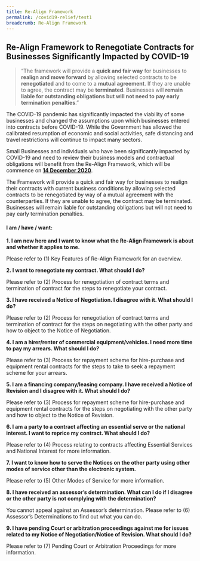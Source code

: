 ```yaml
---
title: Re-Align Framework
permalink: /covid19-relief/test1
breadcrumb: Re-Align Framework
---
```


## Re-Align Framework to Renegotiate Contracts for Businesses Significantly Impacted by COVID-19 ##

> “The framework will provide a <b>quick and fair way</b> for businesses to <b>realign and move forward</b> by allowing selected contracts to be <b>renegotiated</b> and to come to a <b>mutual agreement</b>. If they are unable to agree, the contract may be <b>terminated</b>. Businesses will <b>remain liable for outstanding obligations but will not need to pay early termination penalties</b>.” 

The COVID-19 pandemic has significantly impacted the viability of some businesses and changed the assumptions upon which businesses entered into contracts before COVID-19. While the Government has allowed the calibrated resumption of economic and social activities, safe distancing and travel restrictions will continue to impact many sectors.

Small Businesses and individuals who have been significantly impacted by COVID-19 and need to review their business models and contractual obligations will benefit from the Re-Align Framework, which will be commence on **<u>14 December 2020</u>**. 

The Framework will provide a quick and fair way for businesses to realign their contracts with current business conditions by allowing selected contracts to be renegotiated by way of a mutual agreement with the counterparties. If they are unable to agree, the contract may be terminated. Businesses will remain liable for outstanding obligations but will not need to pay early termination penalties.

#### I am / have / want: ####
**1.	I am new here and I want to know what the Re-Align Framework is about and whether it applies to me.** 

Please refer to (1) Key Features of Re-Align Framework <hyperlink> for an overview. 

**2.	I want to renegotiate my contract. What should I do?**

Please refer to (2) Process for renegotiation of contract terms and termination of contract <hyperlink> for the steps to renegotiate your contract.  

**3.	I have received a Notice of Negotiation. I disagree with it. What should I do?**

Please refer to (2) Process for renegotiation of contract terms and termination of contract <hyperlink> for the steps on negotiating with the other party and how to object to the Notice of Negotiation.

**4.	I am a hirer/renter of commercial equipment/vehicles. I need more time to pay my arrears. What should I do?**

Please refer to (3) Process for repayment scheme for hire-purchase and equipment rental contracts <hyperlink> for the steps to take to seek a repayment scheme for your arrears.

**5.	I am a financing company/leasing company. I have received a Notice of Revision and I disagree with it. What should I do?**

Please refer to (3) Process for repayment scheme for hire-purchase and equipment rental contracts <hyperlink> for the steps on negotiating with the other party and how to object to the Notice of Revision.

**6.	I am a party to a contract affecting an essential serve or the national interest. I want to reprice my contract. What should I do?**

Please refer to (4) Process relating to contracts affecting Essential Services and National Interest <hyperlink> for more information.

**7.	I want to know how to serve the Notices on the other party using other modes of service other than the electronic system.**

Please refer to (5) Other Modes of Service <hyperlink> for more information.

**8.	I have received an assessor’s determination. What can I do if I disagree or the other party is not complying with the determination?** 

You cannot appeal against an Assessor’s determination. Please refer to (6) Assessor’s Determinations <hyperlink> to find out what you can do.

**9.	I have pending Court or arbitration proceedings against me for issues related to my Notice of Negotiation/Notice of Revision. What should I do?** 

Please refer to (7) Pending Court or Arbitration Proceedings <hyperlink> for more information. 

